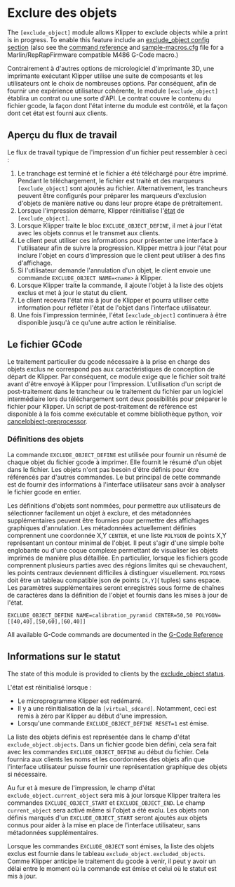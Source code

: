# Exclure des objets

The `[exclude_object]` module allows Klipper to exclude objects while a print is in progress. To enable this feature include an [exclude_object config
section](Config_Reference.md#exclude_object) (also see the [command
reference](G-Codes.md#exclude-object) and [sample-macros.cfg](../config/sample-macros.cfg) file for a Marlin/RepRapFirmware compatible M486 G-Code macro.)

Contrairement à d'autres options de micrologiciel d'imprimante 3D, une imprimante exécutant Klipper utilise une suite de composants et les utilisateurs ont le choix de nombreuses options. Par conséquent, afin de fournir une expérience utilisateur cohérente, le module `[exclude_object]` établira un contrat ou une sorte d'API. Le contrat couvre le contenu du fichier gcode, la façon dont l'état interne du module est contrôlé, et la façon dont cet état est fourni aux clients.

## Aperçu du flux de travail

Le flux de travail typique de l'impression d'un fichier peut ressembler à ceci :

1. Le tranchage est terminé et le fichier a été téléchargé pour être imprimé. Pendant le téléchargement, le fichier est traité et des marqueurs `[exclude_object]` sont ajoutés au fichier. Alternativement, les trancheurs peuvent être configurés pour préparer les marqueurs d'exclusion d'objets de manière native ou dans leur propre étape de prétraitement.
1. Lorsque l'impression démarre, Klipper réinitialise l'[état](Status_Reference.md#exclude_object) de `[exclude_object]`.
1. Lorsque Klipper traite le bloc `EXCLUDE_OBJECT_DEFINE`, il met à jour l'état avec les objets connus et le transmet aux clients.
1. Le client peut utiliser ces informations pour présenter une interface à l'utilisateur afin de suivre la progression. Klipper mettra à jour l'état pour inclure l'objet en cours d'impression que le client peut utiliser à des fins d'affichage.
1. Si l'utilisateur demande l'annulation d'un objet, le client envoie une commande `EXCLUDE_OBJECT NAME=<name>` à Klipper.
1. Lorsque Klipper traite la commande, il ajoute l'objet à la liste des objets exclus et met à jour le statut du client.
1. Le client recevra l'état mis à jour de Klipper et pourra utiliser cette information pour refléter l'état de l'objet dans l'interface utilisateur.
1. Une fois l'impression terminée, l'état `[exclude_object]` continuera à être disponible jusqu'à ce qu'une autre action le réinitialise.

## Le fichier GCode

Le traitement particulier du gcode nécessaire à la prise en charge des objets exclus ne correspond pas aux caractéristiques de conception de départ de Klipper. Par conséquent, ce module exige que le fichier soit traité avant d'être envoyé à Klipper pour l'impression. L'utilisation d'un script de post-traitement dans le trancheur ou le traitement du fichier par un logiciel intermédiaire lors du téléchargement sont deux possibilités pour préparer le fichier pour Klipper. Un script de post-traitement de référence est disponible à la fois comme exécutable et comme bibliothèque python, voir [cancelobject-preprocessor](https://github.com/kageurufu/cancelobject-preprocessor).

### Définitions des objets

La commande `EXCLUDE_OBJECT_DEFINE` est utilisée pour fournir un résumé de chaque objet du fichier gcode à imprimer. Elle fournit le résumé d'un objet dans le fichier. Les objets n'ont pas besoin d'être définis pour être référencés par d'autres commandes. Le but principal de cette commande est de fournir des informations à l'interface utilisateur sans avoir à analyser le fichier gcode en entier.

Les définitions d'objets sont nommées, pour permettre aux utilisateurs de sélectionner facilement un objet à exclure, et des métadonnées supplémentaires peuvent être fournies pour permettre des affichages graphiques d'annulation. Les métadonnées actuellement définies comprennent une coordonnée X,Y `CENTER`, et une liste `POLYGON` de points X,Y représentant un contour minimal de l'objet. Il peut s'agir d'une simple boîte englobante ou d'une coque complexe permettant de visualiser les objets imprimés de manière plus détaillée. En particulier, lorsque les fichiers gcode comprennent plusieurs parties avec des régions limites qui se chevauchent, les points centraux deviennent difficiles à distinguer visuellement. `POLYGONS` doit être un tableau compatible json de points `[X,Y]`( tuples) sans espace. Les paramètres supplémentaires seront enregistrés sous forme de chaînes de caractères dans la définition de l'objet et fournis dans les mises à jour de l'état.

`EXCLUDE_OBJECT_DEFINE NAME=calibration_pyramid CENTER=50,50 POLYGON=[[40,40],[50,60],[60,40]]`

All available G-Code commands are documented in the [G-Code
Reference](./G-Codes.md#excludeobject)

## Informations sur le statut

The state of this module is provided to clients by the [exclude_object
status](Status_Reference.md#exclude_object).

L'état est réinitialisé lorsque :

- Le microprogramme Klipper est redémarré.
- Il y a une réinitialisation de la `[virtual_sdcard]`. Notamment, ceci est remis à zéro par Klipper au début d'une impression.
- Lorsqu'une commande `EXCLUDE_OBJECT_DEFINE RESET=1` est émise.

La liste des objets définis est représentée dans le champ d'état `exclude_object.objects`. Dans un fichier gcode bien défini, cela sera fait avec les commandes `EXCLUDE_OBJECT_DEFINE` au début du fichier. Cela fournira aux clients les noms et les coordonnées des objets afin que l'interface utilisateur puisse fournir une représentation graphique des objets si nécessaire.

Au fur et à mesure de l'impression, le champ d'état `exclude_object.current_object` sera mis à jour lorsque Klipper traitera les commandes `EXCLUDE_OBJECT_START` et `EXCLUDE_OBJECT_END`. Le champ `current_object` sera activé même si l'objet a été exclu. Les objets non définis marqués d'un `EXCLUDE_OBJECT_START` seront ajoutés aux objets connus pour aider à la mise en place de l'interface utilisateur, sans métadonnées supplémentaires.

Lorsque les commandes `EXCLUDE_OBJECT` sont émises, la liste des objets exclus est fournie dans le tableau `exclude_object.excluded_objects`. Comme Klipper anticipe le traitement du gcode à venir, il peut y avoir un délai entre le moment où la commande est émise et celui où le statut est mis à jour.
